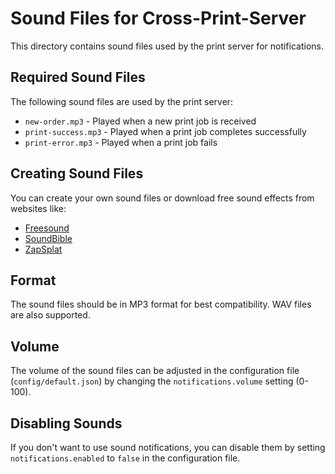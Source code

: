 # Sound Files for Cross-Print-Server

This directory contains sound files used by the print server for notifications.

## Required Sound Files

The following sound files are used by the print server:

- `new-order.mp3` - Played when a new print job is received
- `print-success.mp3` - Played when a print job completes successfully
- `print-error.mp3` - Played when a print job fails

## Creating Sound Files

You can create your own sound files or download free sound effects from websites like:

- [Freesound](https://freesound.org/)
- [SoundBible](https://soundbible.com/)
- [ZapSplat](https://www.zapsplat.com/)

## Format

The sound files should be in MP3 format for best compatibility. WAV files are also supported.

## Volume

The volume of the sound files can be adjusted in the configuration file (`config/default.json`) by changing the `notifications.volume` setting (0-100).

## Disabling Sounds

If you don't want to use sound notifications, you can disable them by setting `notifications.enabled` to `false` in the configuration file.
